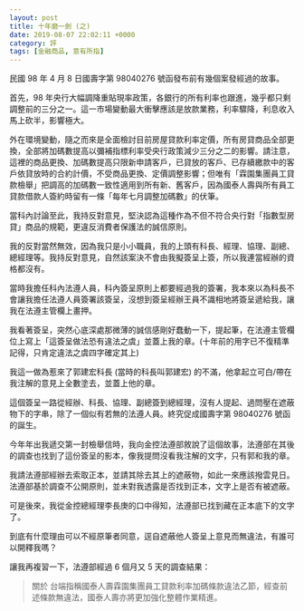 ```yaml
---
layout: post
title: 十年磨一劍 (之)
date: 2019-08-07 22:02:11 +0000
category: 評
tags: [金融商品, 意有所指]
---
```


民國 98 年 4 月 8 日國壽字第 ‪98040276‬ 號函發布前有幾個案發經過的故事。

首先，98 年央行大幅調降重貼現率政策，各銀行的所有利率也跟進，幾乎都只剩調整前的三分之一。這一市場變動最大衝擊應該是放款業務，利率驟降，利息收入馬上砍半，影響極大。

<!--more-->

外在環境變動，隨之而來是全面檢討目前房屋貸款利率定價，所有房貸商品全部更換，全部將加碼數提高以彌補指標利率受央行政策減少三分之二的影響。請注意，這裡的商品更換、加碼數提高只限新申請客戶，已貸放的客戶、已存續繳款中的客戶依貸放時的合約計價，不受商品更換、定價調整影響；但唯有「霖園集團員工貸款檢舉」把調高的加碼數一致性適用到所有新、舊客戶，因為國泰人壽與所有員工貸款借款人簽約時留有一條「每年七月調整加碼數」的伏筆。

當科內討論至此，我持反對意見，堅決認為這種作為不但不符合央行對「指數型房貸」商品的規範，更違反消費者保護法的誠信原則。

我的反對當然無效，因為我只是小小職員，我的上頭有科長、經理、協理、副總、總經理等。我持反對意見，自然該案決不會由我擬簽呈上簽，所以我連當經辦的資格都沒有。

當時我擔任科內法遵人員，科內簽呈原則上都要經過我的簽署，我本來以為科長不會讓我擔任法遵人員簽署該簽呈，沒想到簽呈經辦王員不識相地將簽呈遞給我，讓我在法遵主管欄上畫押。

我看著簽呈，突然心底深處那微薄的誠信感剛好蠢動一下，提起筆，在法遵主管欄位上寫上「這簽呈做法恐有違法之虞」並蓋上我的章。(十年前的用字已不復精準記得，只肯定違法之虞四字確定其上)

我這一做為惹來了郭建宏科長 (當時的科長叫郭建宏) 的不滿，他拿起立可白/帶在我注解的意見上全數塗去，並蓋上他的章。

這個簽呈一路從經辦、科長、協理、副總簽到總經理，沒有人提起、過問壓在遮蔽物下的字串，除了一個似有若無的法遵人員。終究促成國壽字第 ‪98040276‬ 號函的誕生。

今年年出我遞交第一封檢舉信時，我向金控法遵部敘說了這個故事，法遵部在其後的調查也找到了這份簽呈的影本，像我提問沒看我注解的文字，只有郭和我的章。

我請法遵部經辦去索取正本，並請其除去其上的遮蔽物，如此一來應該撥雲見日。法遵部基於調查不公開原則，並未對我透露是否找到正本，文字上是否有被遮蔽。

可是後來，我從金控總經理李長庚的口中得知，法遵部已找到藏在正本底下的文字了。

到底有什麼理由可以不經原筆者同意，逕自遮蔽他人簽呈上意見而無違法，有誰可以開釋我嗎？

讓我再複習一下，法遵部經過 6 個月又 5 天的調查結果：
> 關於 台端指稱國泰人壽霖園集團員工貸款利率加碼條款違法乙節，經查前述條款無違法，國泰人壽亦將更加強化整體作業精進。

